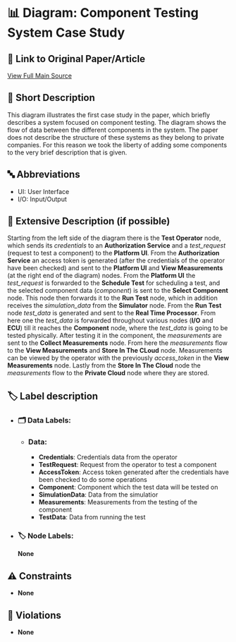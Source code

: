 # 📊 Diagram:  Component Testing System Case Study

## 🔗 Link to Original Paper/Article
[View Full Main Source](<https://www.sciencedirect.com/science/article/pii/S016412122100100X?via%3Dihub>)


## 📝 Short Description
This diagram illustrates the first case study in the paper, which briefly describes a system focused on component testing. The diagram shows the flow of data between the different components in the system. The paper does not describe the structure of these systems as they belong to private companies. For this reason we took the liberty of adding some components to the very brief description that is given.

## 🔤 Abbreviations
- UI: User Interface
- I/O: Input/Output

## 📖 Extensive Description (if possible)
Starting from the left side of the diagram there is the __Test Operator__ node, which sends its *credentials* to an __Authorization Service__ and a *test_request* (request to test a component) to the __Platform UI__. From the __Authorization Service__ an access token is generated (after the credentials of the operator have been checked) and sent to the __Platform UI__ and __View Measurements__ (at the right end of the diagram) nodes. From the __Platform UI__ the *test_request* is forwarded to the __Schedule Test__ for scheduling a test, and the selected component data (*component*) is sent to the __Select Component__ node. This node then forwards it to the __Run Test__ node, which in addition receives the *simulation_data* from the __Simulator__ node. From the __Run Test__ node *test_data* is generated and sent to the __Real Time Processor__. From here one the *test_data* is forwarded throughout various nodes (__I/O__ and __ECU__) till it reaches the __Component__ node, where the *test_data* is going to be tested physically. After testing it in the component, the *measurements* are sent to the __Collect Measurements__ node. From here the *measurements* flow to the __View Measurements__ and __Store In The CLoud__ node. Measurements can be viewed by the operator with the previously *access_token* in the __View Measurements__ node. Lastly from the __Store In The Cloud__ node the *measurements* flow to the __Private Cloud__ node where they are stored.
 
## 🏷️ Label description

- ### 🗂️ Data Labels:
    - ### Data:
        - __Credentials__: Credentials data from the operator
        - __TestRequest__: Request from the operator to test a component
        - __AccessToken__: Access token generated after the credentials have been checked to do some operations
        - __Component__: Component which the test data will be tested on
        - __SimulationData__: Data from the simulatior
        - __Measurements__: Measurements from the testing of the component
        - __TestData__: Data from running the test
        
- ### 🏷️ Node Labels:
    __None__

## ⚠️ Constraints
- __None__

## 🚨 Violations
- __None__







